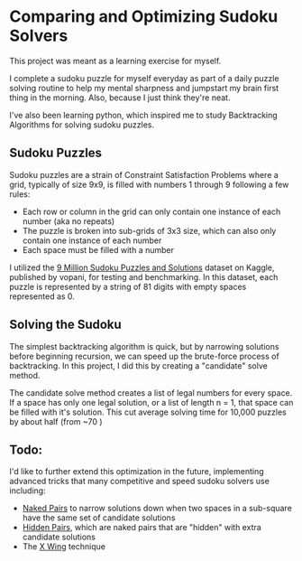 # Comparing and Optimizing Sudoku Solvers

This project was meant as a learning exercise for myself. 

I complete a sudoku puzzle for myself everyday as part of a daily puzzle solving routine to help my mental sharpness and jumpstart my brain first thing in the morning. Also, because I just think they're neat. 

I've also been learning python, which inspired me to study Backtracking Algorithms for solving sudoku puzzles. 

## Sudoku Puzzles

Sudoku puzzles are a strain of Constraint Satisfaction Problems where a grid, typically of size 9x9, is filled with numbers 1 through 9 following a few rules:

- Each row or column in the grid can only contain one instance of each number (aka no repeats)
- The puzzle is broken into sub-grids of 3x3 size, which can also only contain one instance of each number
- Each space must be filled with a number



I utilized the [9 Million Sudoku Puzzles and Solutions](https://www.kaggle.com/datasets/rohanrao/sudoku) dataset on Kaggle, published by vopani, for testing and benchmarking. In this dataset, each puzzle is represented by a string of 81 digits with empty spaces represented as 0.

## Solving the Sudoku

The simplest backtracking algorithm is quick, but by narrowing solutions before beginning recursion, we can speed up the brute-force process of backtracking. In this project, I did this by creating a "candidate" solve method.

The candidate solve method creates a list of legal numbers for every space. If a space has only one legal solution, or a list of length n = 1, that space can be filled with it's solution. This cut average solving time for 10,000 puzzles by about half (from ~70 )

## Todo:

I'd like to further extend this optimization in the future, implementing advanced tricks that many competitive and speed sudoku solvers use including:

- [Naked Pairs](https://www.learn-sudoku.com/naked-pairs.html) to narrow solutions down when two spaces in a sub-square have the same set of candidate solutions
- [Hidden Pairs](https://www.learn-sudoku.com/hidden-pairs.html), which are naked pairs that are "hidden" with extra candidate solutions
- The [X Wing](https://www.learn-sudoku.com/x-wing.html) technique